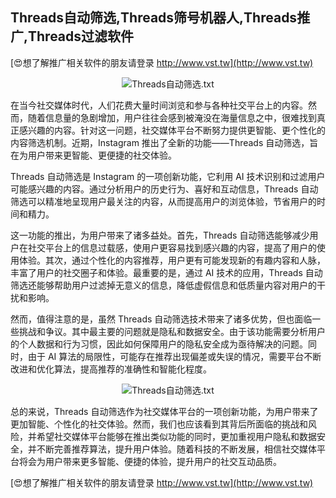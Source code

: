 ## **Threads自动筛选,Threads筛号机器人,Threads推广,Threads过滤软件**

[😍想了解推广相关软件的朋友请登录 http://www.vst.tw](http://www.vst.tw)

 <center><img src="https://vst.tw/MP4/tuiguang/png/3.png" alt="Threads自动筛选.txt"></center>

在当今社交媒体时代，人们花费大量时间浏览和参与各种社交平台上的内容。然而，随着信息量的急剧增加，用户往往会感到被淹没在海量信息之中，很难找到真正感兴趣的内容。针对这一问题，社交媒体平台不断努力提供更智能、更个性化的内容筛选机制。近期，Instagram 推出了全新的功能——Threads 自动筛选，旨在为用户带来更智能、更便捷的社交体验。

Threads 自动筛选是 Instagram 的一项创新功能，它利用 AI 技术识别和过滤用户可能感兴趣的内容。通过分析用户的历史行为、喜好和互动信息，Threads 自动筛选可以精准地呈现用户最关注的内容，从而提高用户的浏览体验，节省用户的时间和精力。

这一功能的推出，为用户带来了诸多益处。首先，Threads 自动筛选能够减少用户在社交平台上的信息过载感，使用户更容易找到感兴趣的内容，提高了用户的使用体验。其次，通过个性化的内容推荐，用户更有可能发现新的有趣内容和人脉，丰富了用户的社交圈子和体验。最重要的是，通过 AI 技术的应用，Threads 自动筛选还能够帮助用户过滤掉无意义的信息，降低虚假信息和低质量内容对用户的干扰和影响。

然而，值得注意的是，虽然 Threads 自动筛选技术带来了诸多优势，但也面临一些挑战和争议。其中最主要的问题就是隐私和数据安全。由于该功能需要分析用户的个人数据和行为习惯，因此如何保障用户的隐私安全成为亟待解决的问题。同时，由于 AI 算法的局限性，可能存在推荐出现偏差或失误的情况，需要平台不断改进和优化算法，提高推荐的准确性和智能化程度。

 <center><img src="https://vst.tw/MP4/tuiguang/png/5.png" alt="Threads自动筛选.txt"></center>

总的来说，Threads 自动筛选作为社交媒体平台的一项创新功能，为用户带来了更加智能、个性化的社交体验。然而，我们也应该看到其背后所面临的挑战和风险，并希望社交媒体平台能够在推出类似功能的同时，更加重视用户隐私和数据安全，并不断完善推荐算法，提升用户体验。随着科技的不断发展，相信社交媒体平台将会为用户带来更多智能、便捷的体验，提升用户的社交互动品质。

[😍想了解推广相关软件的朋友请登录 http://www.vst.tw](http://www.vst.tw)



